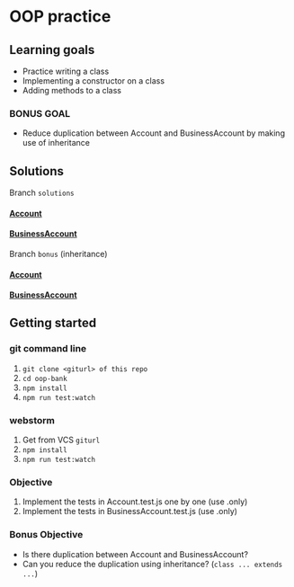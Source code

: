 # OOP practice

## Learning goals

- Practice writing a class
- Implementing a constructor on a class
- Adding methods to a class

### BONUS GOAL

- Reduce duplication between Account and BusinessAccount by making use of inheritance

## Solutions

Branch `solutions`

#### [Account](https://github.githistory.xyz/Reinoptland/oop-bank/blob/solutions/Account.js)
#### [BusinessAccount](https://github.githistory.xyz/Reinoptland/oop-bank/blob/solutions/BusinessAccount.js)

Branch `bonus` (inheritance)

#### [Account](https://github.githistory.xyz/Reinoptland/oop-bank/blob/bonus/Account.js)
#### [BusinessAccount](https://github.githistory.xyz/Reinoptland/oop-bank/blob/bonus/BusinessAccount.js)

## Getting started

### git command line

1. `git clone <giturl> of this repo`
2. `cd oop-bank`
3. `npm install`
4. `npm run test:watch`

### webstorm

1. Get from VCS `giturl`
2. `npm install`
3. `npm run test:watch`

### Objective

1. Implement the tests in Account.test.js one by one (use .only)
2. Implement the tests in BusinessAccount.test.js (use .only)

### Bonus Objective

- Is there duplication between Account and BusinessAccount?
- Can you reduce the duplication using inheritance? (`class ... extends ...`)
